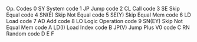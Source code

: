 Op. Codes
0 SY      System code
1 JP      Jump code
2 CL      Call code
3 SE      Skip Equal code
4 SN(E)   Skip Not Equal code
5 SE(Y)   Skip Equal Mem code
6 LD      Load code
7 AD      Add code
8 LO      Logic Operation code
9 SN(EY)  Skip Not Equal Mem code
A LD(I)   Load Index code
B JP(V)   Jump Plus V0 code
C RN      Random code
D
E
F 